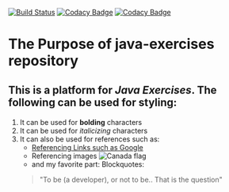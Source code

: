 [![Build Status](https://travis-ci.org/nayema/java-exercises.svg?branch=master)](https://travis-ci.org/nayema/java-exercises)
[![Codacy Badge](https://api.codacy.com/project/badge/Grade/538c73ebb0bf4134bc61af6413d837b8)](https://www.codacy.com/app/nayema/java-exercises?utm_source=github.com&amp;utm_medium=referral&amp;utm_content=nayema/java-exercises&amp;utm_campaign=Badge_Grade)
[![Codacy Badge](https://api.codacy.com/project/badge/Coverage/538c73ebb0bf4134bc61af6413d837b8)](https://www.codacy.com/app/nayema/java-exercises?utm_source=github.com&utm_medium=referral&utm_content=nayema/java-exercises&utm_campaign=Badge_Coverage)

# The Purpose of java-exercises repository

## This is a platform for **_Java Exercises_**.  The following can be used for styling:

####
1. It can be used for **bolding** characters
2. It can be used for _italicizing_ characters
3. It can also be used for references such as:
	* [Referencing Links such as Google](www.google.ca)
	* Referencing images ![Canada flag](https://upload.wikimedia.org/wikipedia/commons/thumb/d/d9/Flag_of_Canada_%28Pantone%29.svg/1200px-Flag_of_Canada_%28Pantone%29.svg.png)
	* and my favorite part: Blockquotes:  
	> "To be (a developer), or not to be.. That is the question"
